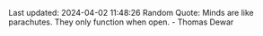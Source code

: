 Last updated: 2024-04-02 11:48:26
Random Quote: Minds are like parachutes. They only function when open. - Thomas Dewar